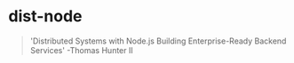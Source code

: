 # dist-node

>'Distributed Systems with Node.js
>Building Enterprise-Ready Backend Services'
-Thomas Hunter II
